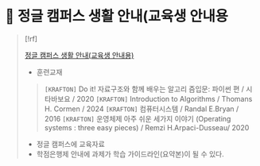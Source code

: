 # 󰏢 정글 캠퍼스 생활 안내(교육생 안내용





> [!rf]
>
> [정글 캠퍼스 생활 안내(교육생 안내용)](https://kraftonjungle.notion.site/junglecampuslife) 
> 
> - 훈련교재
> > `[KRAFTON]` Do it! 자료구조와 함께 배우는 알고리 즘입문: 파이썬 편 / 시타바보요 / 2020
> > `[KRAFTON]` Introduction to Algorithms / Thomans H. Cormen / 2024
> > `[KRAFTON]` 컴퓨터시스템 / Randal E.Bryan / 2016
> > `[KRAFTON]` 운영체제 아주 쉬운 세가지 이야기 (Operating systems : three easy pieces) / Remzi H.Arpaci-Dusseau/ 2020
>
> - 정글 캠퍼스에 교육자료
> - 학점은행제 안내에 과제가 학습 가이드라인(요약본)이 될 수 있다.



